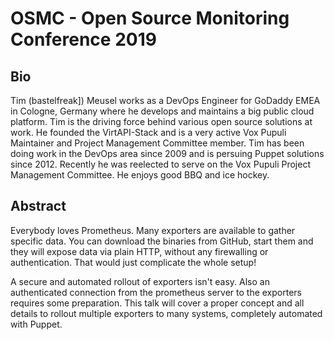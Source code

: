 # OSMC - Open Source Monitoring Conference 2019

## Bio

Tim (bastelfreak]) Meusel works as a DevOps Engineer for GoDaddy EMEA in Cologne, Germany where he develops and maintains a big public cloud platform. Tim is the driving force behind various open source solutions at work. He founded the VirtAPI-Stack and is a very active Vox Pupuli Maintainer and Project Management Committee member. Tim has been doing work in the DevOps area since 2009 and is persuing Puppet solutions since 2012. Recently he was reelected to serve on the Vox Pupuli Project Management Committee. He enjoys good BBQ and ice hockey.

## Abstract

Everybody loves Prometheus. Many exporters are available to gather specific data. You can download the binaries from GitHub, start them and they will expose data via plain HTTP, without any firewalling or authentication. That would just complicate the whole setup!

A secure and automated rollout of exporters isn't easy. Also an authenticated connection from the prometheus server to the exporters requires some preparation. This talk will cover a proper concept and all details to rollout multiple exporters to many systems, completely automated with Puppet.
